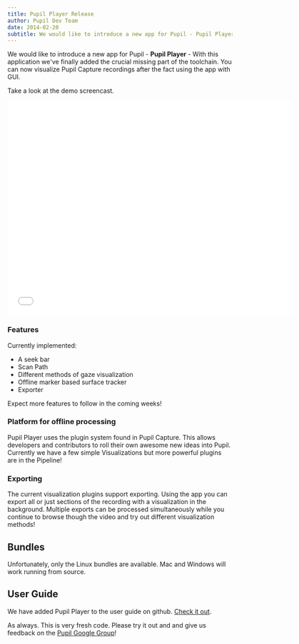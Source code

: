 ```yaml
---
title: Pupil Player Release
author: Pupil Dev Team
date: 2014-02-20
subtitle: We would like to introduce a new app for Pupil - Pupil Player - With this application we've finally added the crucial missing part of the toolchain. You can now visualize Pupil Capture recordings after the fact using the app with GUI...
---
```


We would like to introduce a new app for Pupil - **Pupil Player** - With this application we've finally added the crucial missing part of the toolchain. You can now visualize Pupil Capture recordings after the fact using the app with GUI. 

Take a look at the demo screencast.

<iframe width="640" height="480" src="//www.youtube.com/embed/Bm_CdoFyWNE" frameborder="0" class="Feature-image" allowfullscreen></iframe>

### Features
Currently implemented:

  + A seek bar
  + Scan Path
  + Different methods of gaze visualization
  + Offline marker based surface tracker
  + Exporter

Expect more features to follow in the coming weeks!

### Platform for offline processing
Pupil Player uses the plugin system found in Pupil Capture. This allows developers and contributors to roll their own awesome new ideas into Pupil. Currently we have a few simple Visualizations but more powerful plugins are in the Pipeline!

### Exporting
The current visualization plugins support exporting. Using the app you can export all or just sections of the recording with a visualization in the background. Multiple exports can be processed simultaneously while you continue to browse though the video and try out different visualization methods!

## Bundles
Unfortunately, only the Linux bundles are available. Mac and Windows will work running from source.

## User Guide
We have added Pupil Player to the user guide on github.  [Check it out](https://github.com/pupil-labs/pupil/wiki/Pupil-Player).

As always. This is very fresh code. Please try it out and and give us feedback on the [Pupil Google Group](http://groups.google.com/group/pupil-discuss)!
